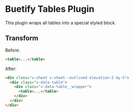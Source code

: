 # Buetify Tables Plugin

This plugin wraps all tables into a special styled block.

## Transform

Before:

```html
<table>...</table>
```

After:

```html
<div class="v-sheet v-sheet--outlined elevation-2 my-5">
  <div class="v-data-table">
    <div class="v-data-table__wrapper">
      <table>...</table>
    </div>
  </div>
</div>
```
